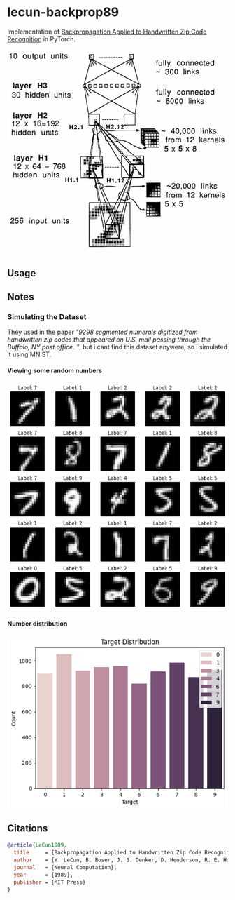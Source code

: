 # lecun-backprop89
Implementation of [Backpropagation Applied to Handwritten Zip Code Recognition](https://ieeexplore.ieee.org/document/6795724) in PyTorch.

![image](res/architecture.png)


## Usage

## Notes

### Simulating the Dataset
They used in the paper *"9298 segmented numerals digitized from handwritten zip codes that appeared on U.S. mail passing through the Buffalo, NY post office. "*, but i cant find this dataset anywere, so i simulated it using MNIST.

#### Viewing some random numbers

![image](res/random_numbers.png)

#### Number distribution

![image](res/number_distribution.png)

## Citations

```bibtex
@article{LeCun1989,
  title     = {Backpropagation Applied to Handwritten Zip Code Recognition},
  author    = {Y. LeCun, B. Boser, J. S. Denker, D. Henderson, R. E. Howard, W. Hubbard, L. D. Jackel},
  journal   = {Neural Computation},
  year      = {1989},
  publisher = {MIT Press}
}
```